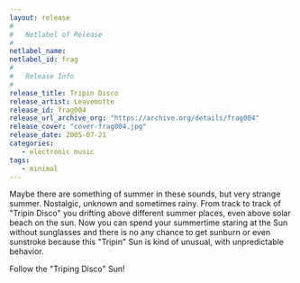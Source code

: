 ```yaml
---
layout: release
#
#   Netlabel of Release
#
netlabel_name: 
netlabel_id: frag
#
#   Release Info
#
release_title: Tripin Disco
release_artist: Leavemotte
release_id: frag004
release_url_archive_org: "https://archive.org/details/frag004"
release_cover: "cover-frag004.jpg"
release_date: 2005-07-21
categories:
   - electronic music
tags:
   - minimal
---
```

Maybe there are something of summer in these sounds, but very strange summer. Nostalgic, unknown and sometimes rainy. From track to track of "Tripin Disco" you drifting above different summer places, even above solar beach on the sun.
Now you can spend your summertime staring at the Sun without sunglasses and there is no any chance to get sunburn or even sunstroke because this "Tripin" Sun is kind of unusual, with unpredictable behavior.

Follow the "Triping Disco" Sun!

